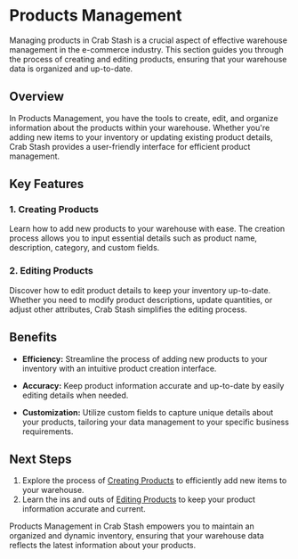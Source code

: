 # Products Management

Managing products in Crab Stash is a crucial aspect of effective warehouse management in the e-commerce industry. This section guides you through the process of creating and editing products, ensuring that your warehouse data is organized and up-to-date.

## Overview

In Products Management, you have the tools to create, edit, and organize information about the products within your warehouse. Whether you're adding new items to your inventory or updating existing product details, Crab Stash provides a user-friendly interface for efficient product management.

## Key Features

### 1. Creating Products

Learn how to add new products to your warehouse with ease. The creation process allows you to input essential details such as product name, description, category, and custom fields.

### 2. Editing Products

Discover how to edit product details to keep your inventory up-to-date. Whether you need to modify product descriptions, update quantities, or adjust other attributes, Crab Stash simplifies the editing process.

## Benefits

- **Efficiency:** Streamline the process of adding new products to your inventory with an intuitive product creation interface.

- **Accuracy:** Keep product information accurate and up-to-date by easily editing details when needed.

- **Customization:** Utilize custom fields to capture unique details about your products, tailoring your data management to your specific business requirements.

## Next Steps

1. Explore the process of [Creating Products](creating-products.md) to efficiently add new items to your warehouse.
2. Learn the ins and outs of [Editing Products](editing-products.md) to keep your product information accurate and current.

Products Management in Crab Stash empowers you to maintain an organized and dynamic inventory, ensuring that your warehouse data reflects the latest information about your products.

